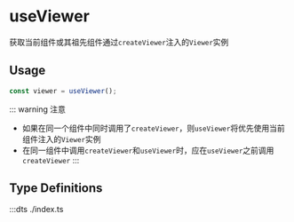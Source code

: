 # useViewer

获取当前组件或其祖先组件通过`createViewer`注入的`Viewer`实例

## Usage

```ts
const viewer = useViewer();
```

::: warning 注意

- 如果在同一个组件中同时调用了`createViewer`，则`useViewer`将优先使用当前组件注入的`Viewer`实例
- 在同一组件中调用`createViewer`和`useViewer`时，应在`useViewer`之前调用`createViewer`
  :::

## Type Definitions

:::dts ./index.ts
